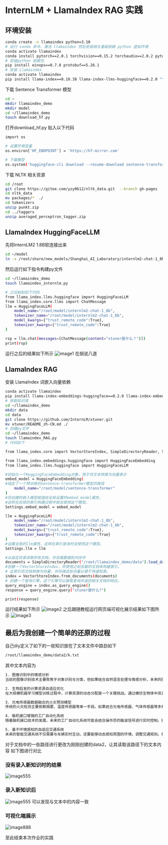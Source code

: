 # InternLM + LlamaIndex RAG 实践


## 环境安装

```bash
conda create -n llamaindex python=3.10
# 运行 conda 命令，激活 llamaindex 然后安装相关基础依赖 python 虚拟环境
conda activate llamaindex
conda install pytorch==2.0.1 torchvision==0.15.2 torchaudio==2.0.2 pytorch-cuda=11.7 -c pytorch -c nvidia
# 安装python 依赖包
pip install einops==0.7.0 protobuf==5.26.1
# 安装 Llamaindex
conda activate llamaindex
pip install llama-index==0.10.38 llama-index-llms-huggingface==0.2.0 "transformers[torch]==4.41.1" "huggingface_hub[inference]==0.23.1" huggingface_hub==0.23.1 sentence-transformers==2.7.0 sentencepiece==0.2.0

```
下载 Sentence Transformer 模型
```bash
cd ~
mkdir llamaindex_demo
mkdir model
cd ~/llamaindex_demo
touch download_hf.py
```
打开download_hf.py 贴入以下代码
```bash
import os

# 设置环境变量
os.environ['HF_ENDPOINT'] = 'https://hf-mirror.com'

# 下载模型
os.system('huggingface-cli download --resume-download sentence-transformers/paraphrase-multilingual-MiniLM-L12-v2 --local-dir /root/model/sentence-transformer')
```
下载 NLTK 相关资源
```bash
cd /root
git clone https://gitee.com/yzy0612/nltk_data.git  --branch gh-pages
cd nltk_data
mv packages/*  ./
cd tokenizers
unzip punkt.zip
cd ../taggers
unzip averaged_perceptron_tagger.zip
```
## LlamaIndex HuggingFaceLLM
先将InternLM2 1.8B软连接出来
```bash
cd ~/model
ln -s /root/share/new_models/Shanghai_AI_Laboratory/internlm2-chat-1_8b/ ./
```
然后运行如下指令构建py文件
```bash
cd ~/llamaindex_demo
touch llamaindex_internlm.py

# 之后粘贴如下代码
from llama_index.llms.huggingface import HuggingFaceLLM
from llama_index.core.llms import ChatMessage
llm = HuggingFaceLLM(
    model_name="/root/model/internlm2-chat-1_8b",
    tokenizer_name="/root/model/internlm2-chat-1_8b",
    model_kwargs={"trust_remote_code":True},
    tokenizer_kwargs={"trust_remote_code":True}
)

rsp = llm.chat(messages=[ChatMessage(content="xtuner是什么？")])
print(rsp)
```
运行之后的结果如下所示
![image1](https://github.com/jiangxiaobaiii/InternLM-openNotebook/blob/main/%E5%9F%BA%E7%A1%80%E5%B2%9B/%E7%AC%AC4%E5%85%B3InternLM+LIamaIndex%20RAG%E5%AE%9E%E8%B7%B5/de.png?raw=true)
在胡说八道

## LlamaIndex RAG
安装 LlamaIndex 词嵌入向量依赖
```bash
conda activate llamaindex
pip install llama-index-embeddings-huggingface==0.2.0 llama-index-embeddings-instructor==0.1.3
# 获取知识库
cd ~/llamaindex_demo
mkdir data
cd data
git clone https://github.com/InternLM/xtuner.git
mv xtuner/README_zh-CN.md ./
# 创建py文件
cd ~/llamaindex_demo
touch llamaindex_RAG.py
# 代码如下

from llama_index.core import VectorStoreIndex, SimpleDirectoryReader, Settings

from llama_index.embeddings.huggingface import HuggingFaceEmbedding
from llama_index.llms.huggingface import HuggingFaceLLM

#初始化一个HuggingFaceEmbedding对象，用于将文本转换为向量表示
embed_model = HuggingFaceEmbedding(
#指定了一个预训练的sentence-transformer模型的路径
    model_name="/root/model/sentence-transformer"
)
#将创建的嵌入模型赋值给全局设置的embed_model属性，
#这样在后续的索引构建过程中就会使用这个模型。
Settings.embed_model = embed_model

llm = HuggingFaceLLM(
    model_name="/root/model/internlm2-chat-1_8b",
    tokenizer_name="/root/model/internlm2-chat-1_8b",
    model_kwargs={"trust_remote_code":True},
    tokenizer_kwargs={"trust_remote_code":True}
)
#设置全局的llm属性，这样在索引查询时会使用这个模型。
Settings.llm = llm

#从指定目录读取所有文档，并加载数据到内存中
documents = SimpleDirectoryReader("/root/llamaindex_demo/data").load_data()
#创建一个VectorStoreIndex，并使用之前加载的文档来构建索引。
# 此索引将文档转换为向量，并存储这些向量以便于快速检索。
index = VectorStoreIndex.from_documents(documents)
# 创建一个查询引擎，这个引擎可以接收查询并返回相关文档的响应。
query_engine = index.as_query_engine()
response = query_engine.query("xtuner是什么?")

print(response)
```
运行结果如下所示
![image2](https://github.com/jiangxiaobaiii/InternLM-openNotebook/blob/main/%E5%9F%BA%E7%A1%80%E5%B2%9B/%E7%AC%AC4%E5%85%B3InternLM+LIamaIndex%20RAG%E5%AE%9E%E8%B7%B5/zheng1.png?raw=true)
之后跟随教程运行网页端可视化展示结果如下图所示
![image3](https://github.com/jiangxiaobaiii/InternLM-openNotebook/blob/main/%E5%9F%BA%E7%A1%80%E5%B2%9B/%E7%AC%AC4%E5%85%B3InternLM+LIamaIndex%20RAG%E5%AE%9E%E8%B7%B5/zheng2.png?raw=true)

## 最后为我创建一个简单的还原的过程
自己diy定义了如下的一些知识放在了文本文件中路劲如下
```bash
/root/llamaindex_demo/data2/k.txt
```
其中文本内容为
```bash
1. 图像识别中的情感分析
当前的图像识别技术主要聚焦于对象识别与分类，但如果结合自然语言处理与情感分析，未来的图像识别系统可以通过分析图像中的视觉线索（面部表情、肢体语言、环境等），推测出对象的情感状态。例如，在自动驾驶领域，这种系统可以识别行人和其他驾驶员的情绪反应，提升驾驶决策的智能化和安全性。

2. 生物启发的计算资源自适应优化
在大规模机器学习模型训练过程中，计算资源的动态分配是一个关键挑战。通过模仿生物体中资源分配机制（如神经系统对能量的分配），可以设计出一套自适应的计算框架，根据模型训练过程中的实时需求，智能分配计算资源。这将有效提升深度学习模型在异构计算环境下的效率。

3. 光电传感器数据融合的火灾预测模型
传统的火灾检测主要依赖烟雾、温度传感器等单一手段。如果结合光电传感器、气体传感器等多种数据源，通过多模态数据融合技术进行火灾检测，预测准确率和反应速度将显著提升。例如，可以通过分析空气中化学成分的微弱变化，提前数分钟甚至数小时预测火灾的发生，为人员疏散和灭火赢得宝贵时间。

4. 脑机接口增强的工厂自动化系统
随着脑机接口技术的发展，未来的工厂自动化系统可能会结合操作员的脑波信号进行实时控制。操作员通过佩戴脑波传感器，利用大脑直接控制机器人或机器设备。这不仅可以提高生产线的精度和效率，还能减少疲劳，降低人为操作失误的风险，尤其在复杂或高风险的制造环境中具有巨大潜力。

5. 基于环境感知的自适应交通系统
未来的智能交通系统不仅需要与车辆实时互动，还要能够动态感知周围的环境，调整交通规则。例如，系统通过道路摄像头、气象数据等信息，实时调整红绿灯周期、限速指令等，优化交通流量，避免交通拥堵，甚至可以根据天气状况自动调节路面提示，减少交通事故。
```
对于文档中的一些路径进行更改为刚刚创建的data2，让其读取该路径下的文本内容
如下图进行对比
### 没有录入新知识时的结果
![image555](https://github.com/jiangxiaobaiii/InternLM-openNotebook/blob/main/%E5%9F%BA%E7%A1%80%E5%B2%9B/%E7%AC%AC4%E5%85%B3InternLM+LIamaIndex%20RAG%E5%AE%9E%E8%B7%B5/de2.png?raw=true)
### 录入新知识后
![image555](https://github.com/jiangxiaobaiii/InternLM-openNotebook/blob/main/%E5%9F%BA%E7%A1%80%E5%B2%9B/%E7%AC%AC4%E5%85%B3InternLM+LIamaIndex%20RAG%E5%AE%9E%E8%B7%B5/z1.png?raw=true)
可以发现与文本中的内容一致
### 可视化端展示
![image888](https://github.com/jiangxiaobaiii/InternLM-openNotebook/blob/main/%E5%9F%BA%E7%A1%80%E5%B2%9B/%E7%AC%AC4%E5%85%B3InternLM+LIamaIndex%20RAG%E5%AE%9E%E8%B7%B5/z2.png?raw=true)

至此结束本次作业的实践

